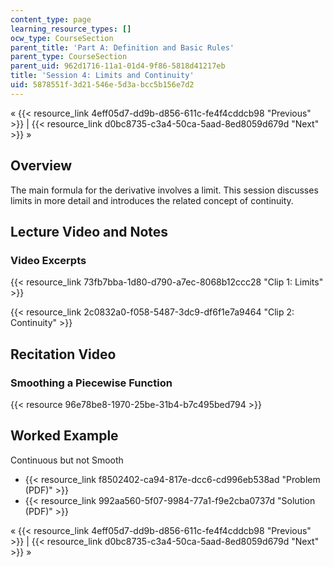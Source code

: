 ```yaml
---
content_type: page
learning_resource_types: []
ocw_type: CourseSection
parent_title: 'Part A: Definition and Basic Rules'
parent_type: CourseSection
parent_uid: 962d1716-11a1-01d4-9f86-5818d41217eb
title: 'Session 4: Limits and Continuity'
uid: 5878551f-3d21-546e-5d3a-bcc5b156e7d2
---
```


« {{< resource_link 4eff05d7-dd9b-d856-611c-fe4f4cddcb98 "Previous" >}} | {{< resource_link d0bc8735-c3a4-50ca-5aad-8ed8059d679d "Next" >}} »

Overview
--------

The main formula for the derivative involves a limit. This session discusses limits in more detail and introduces the related concept of continuity.

Lecture Video and Notes
-----------------------

### Video Excerpts

{{< resource_link 73fb7bba-1d80-d790-a7ec-8068b12ccc28 "Clip 1: Limits" >}}

{{< resource_link 2c0832a0-f058-5487-3dc9-df6f1e7a9464 "Clip 2: Continuity" >}}

Recitation Video
----------------

### Smoothing a Piecewise Function

{{< resource 96e78be8-1970-25be-31b4-b7c495bed794 >}}

Worked Example
--------------

Continuous but not Smooth

*   {{< resource_link f8502402-ca94-817e-dcc6-cd996eb538ad "Problem (PDF)" >}}
*   {{< resource_link 992aa560-5f07-9984-77a1-f9e2cba0737d "Solution (PDF)" >}}

« {{< resource_link 4eff05d7-dd9b-d856-611c-fe4f4cddcb98 "Previous" >}} | {{< resource_link d0bc8735-c3a4-50ca-5aad-8ed8059d679d "Next" >}} »